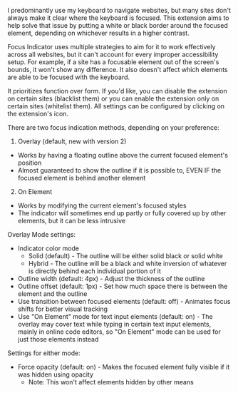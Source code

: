 I predominantly use my keyboard to navigate websites, but many sites don't always make it clear where the keyboard is focused. This extension aims to help solve that issue by putting a white or black border around the focused element, depending on whichever results in a higher contrast.

Focus Indicator uses multiple strategies to aim for it to work effectively across all websites, but it can't account for every improper accessibility setup. For example, if a site has a focusable element out of the screen's bounds, it won't show any difference. It also doesn't affect which elements are able to be focused with the keyboard.

It prioritizes function over form. If you'd like, you can disable the extension on certain sites (blacklist them) or you can enable the extension only on certain sites (whitelist them). All settings can be configured by clicking on the extension's icon.

There are two focus indication methods, depending on your preference:

1. Overlay (default, new with version 2)
- Works by having a floating outline above the current focused element's position
- Almost guaranteed to show the outline if it is possible to, EVEN IF the focused element is behind another element

2. On Element
- Works by modifying the current element's focused styles
- The indicator will sometimes end up partly or fully covered up by other elements, but it can be less intrusive

Overlay Mode settings:
- Indicator color mode
    - Solid (default) - The outline will be either solid black or solid white
    - Hybrid - The outline will be a black and white inversion of whatever is directly behind each individual portion of it
- Outline width (default: 4px) - Adjust the thickness of the outline
- Outline offset (default: 1px) - Set how much space there is between the element and the outline
- Use transition between focused elements (default: off) - Animates focus shifts for better visual tracking
- Use "On Element" mode for text input elements (default: on) - The overlay may cover text while typing in certain text input elements, mainly in online code editors, so "On Element" mode can be used for just those elements instead

Settings for either mode:
- Force opacity (default: on) - Makes the focused element fully visible if it was hidden using opacity
    - Note: This won't affect elements hidden by other means
